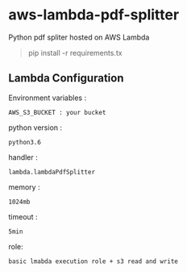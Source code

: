 # aws-lambda-pdf-splitter
Python pdf spliter hosted on AWS Lambda

>pip install -r requirements.tx

## Lambda Configuration

Environment variables :

    AWS_S3_BUCKET : your bucket

python version :

    python3.6

handler :

    lambda.lambdaPdfSplitter

memory :

    1024mb

timeout :

    5min

role:

    basic lmabda execution role + s3 read and write
